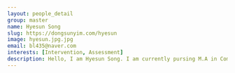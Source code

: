 ```yaml
---
layout: people_detail
group: master
name: Hyesun Song
slug: https://dongsunyim.com/hyesun
image: hyesun.jpg.jpg
email: bl435@naver.com 
interests: [Intervention, Assessment]
description: Hello, I am Hyesun Song. I am currently pursing M.A in Communication Disorders at Ewha Womans University. Before pursuing my M.A, I received a B.A in Early-Child Education at Ewha and got certified as a Early Childhood Educator as well as a Child Care Teacher. I hope to combine the knowledge of the two majors through the master's course. Meanwhile, my research interests include language acquisition, foreign language education, and bilingual children. I am very excited to learn more about the field at CLL.  
---
```

